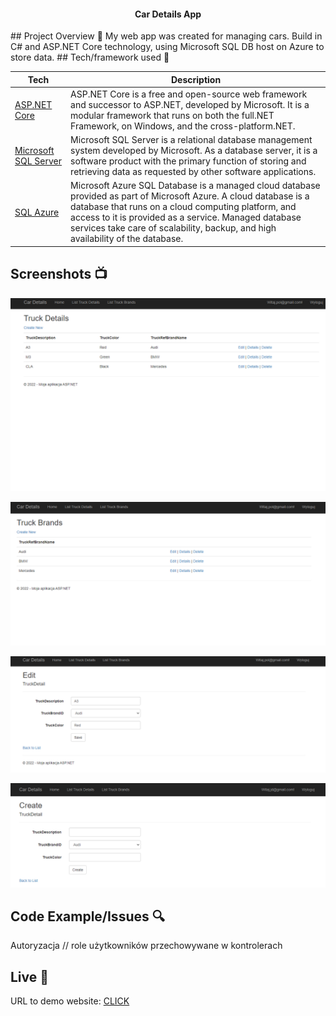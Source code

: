 

<h4 align="center">Car Details App</h4>
## Project Overview 🎉
My web app was created for managing cars. Build in C# and ASP.NET Core technology, using Microsoft SQL DB host on Azure to store data. 
## Tech/framework used 🔧

| Tech                                                    | Description                              |
| ------------------------------------------------------- | ---------------------------------------- |
| [ASP.NET Core](https://docs.microsoft.com/pl-pl/aspnet/core/introduction-to-aspnet-core?view=aspnetcore-6.0)                         | ASP.NET Core is a free and open-source web framework and successor to ASP.NET, developed by Microsoft. It is a modular framework that runs on both the full.NET Framework, on Windows, and the cross-platform.NET.    |
| [Microsoft SQL Server](https://docs.microsoft.com/en-us/sql/sql-server/?view=sql-server-ver15)                          | Microsoft SQL Server is a relational database management system developed by Microsoft. As a database server, it is a software product with the primary function of storing and retrieving data as requested by other software applications.  |
| [SQL Azure](https://azure.microsoft.com/en-us/services/load-balancer/?&ef_id=EAIaIQobChMIwIT2guCz9QIVStiyCh3XaQonEAAYASAAEgIRLvD_BwE:G:s&OCID=AID2200242_SEM_EAIaIQobChMIwIT2guCz9QIVStiyCh3XaQonEAAYASAAEgIRLvD_BwE:G:s&gclid=EAIaIQobChMIwIT2guCz9QIVStiyCh3XaQonEAAYASAAEgIRLvD_BwE)                           | Microsoft Azure SQL Database is a managed cloud database provided as part of Microsoft Azure. A cloud database is a database that runs on a cloud computing platform, and access to it is provided as a service. Managed database services take care of scalability, backup, and high availability of the database.   |


## Screenshots 📺

<p align="center">
    <img src="https://github.com/Przemyslawmlodawski/CRUD/blob/master/Screenshot/mainscreen.png" alt="Screenshot">
</p>

<p align="center">
    <img src="https://github.com/Przemyslawmlodawski/CRUD/blob/master/Screenshot/TruckBrands.png" alt="Screenshot">
</p>

<p align="center">
    <img src="https://github.com/Przemyslawmlodawski/CRUD/blob/master/Screenshot/edit.png" alt="Screenshot">
</p>
<p align="center">
    <img src="https://github.com/Przemyslawmlodawski/CRUD/blob/master/Screenshot/add.png" alt="Screenshot">
</p>


## Code Example/Issues 🔍
Autoryzacja
// role użytkowników przechowywane w kontrolerach

## Live 📍
URL to demo website: [CLICK](https://crud20220116131103.azurewebsites.net/TruckDetails)
